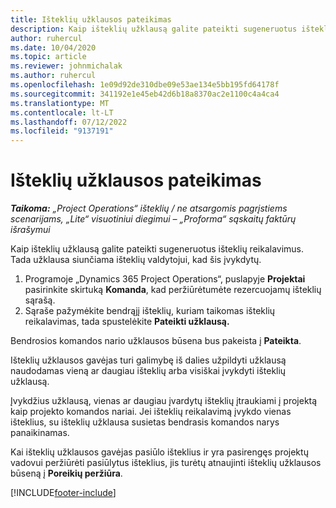 ```yaml
---
title: Išteklių užklausos pateikimas
description: Kaip išteklių užklausą galite pateikti sugeneruotus išteklių reikalavimus. Tada užklausa siunčiama išteklių valdytojui, kad šis įvykdytų.
author: ruhercul
ms.date: 10/04/2020
ms.topic: article
ms.reviewer: johnmichalak
ms.author: ruhercul
ms.openlocfilehash: 1e09d92de310dbe09e53ae134e5bb195fd64178f
ms.sourcegitcommit: 341192e1e45eb42d6b18a8370ac2e1100c4a4ca4
ms.translationtype: MT
ms.contentlocale: lt-LT
ms.lasthandoff: 07/12/2022
ms.locfileid: "9137191"
---
```

# <a name="submit-a-resource-request"></a>Išteklių užklausos pateikimas

_**Taikoma:** „Project Operations“ išteklių / ne atsargomis pagrįstiems scenarijams, „Lite“ visuotiniui diegimui – „Proforma“ sąskaitų faktūrų išrašymui_

Kaip išteklių užklausą galite pateikti sugeneruotus išteklių reikalavimus. Tada užklausa siunčiama išteklių valdytojui, kad šis įvykdytų.

1. Programoje „Dynamics 365 Project Operations“, puslapyje **Projektai** pasirinkite skirtuką **Komanda**, kad peržiūrėtumėte rezercuojamų išteklių sąrašą. 
2. Sąraše pažymėkite bendrąjį išteklių, kuriam taikomas išteklių reikalavimas, tada spustelėkite **Pateikti užklausą.**

Bendrosios komandos nario užklausos būsena bus pakeista į **Pateikta**.

Išteklių užklausos gavėjas turi galimybę iš dalies užpildyti užklausą naudodamas vieną ar daugiau išteklių arba visiškai įvykdyti išteklių užklausą.

Įvykdžius užklausą, vienas ar daugiau įvardytų išteklių įtraukiami į projektą kaip projekto komandos nariai. Jei išteklių reikalavimą įvykdo vienas išteklius, su išteklių užklausa susietas bendrasis komandos narys panaikinamas. 

Kai išteklių užklausos gavėjas pasiūlo išteklius ir yra pasirengęs projektų vadovui peržiūrėti pasiūlytus išteklius, jis turėtų atnaujinti išteklių užklausos būseną į **Poreikių peržiūra**.


[!INCLUDE[footer-include](../includes/footer-banner.md)]
